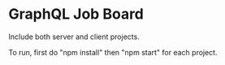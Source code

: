 # GraphQL Job Board

Include both server and client projects.

To run, first do "npm install" then "npm start" for each project.
